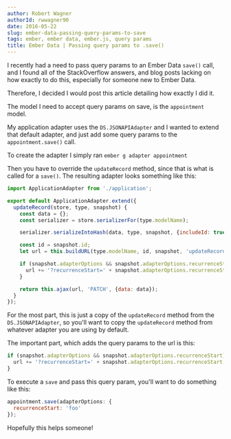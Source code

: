 ```yaml
---
author: Robert Wagner
authorId: rwwagner90
date: 2016-05-22
slug: ember-data-passing-query-params-to-save
tags: ember, ember data, ember.js, query params
title: Ember Data | Passing query params to .save()
---
```


I recently had a need to pass query params to an Ember Data `save()` call, and I found all of the StackOverflow answers, and blog posts lacking on how exactly to do this, especially for someone new to Ember Data.

Therefore, I decided I would post this article detailing how exactly I did it.

The model I need to accept query params on save, is the `appointment` model. 

My application adapter uses the `DS.JSONAPIAdapter` and I wanted to extend that default adapter, and just add some query params to the `appointment.save()` call.

To create the adapter I simply ran `ember g adapter appointment`

Then you have to override the `updateRecord` method, since that is what is called for a `save()`. The resulting adapter looks something like this:

```javascript
import ApplicationAdapter from './application';

export default ApplicationAdapter.extend({
  updateRecord(store, type, snapshot) {
    const data = {};
    const serializer = store.serializerFor(type.modelName);

    serializer.serializeIntoHash(data, type, snapshot, {includeId: true});

    const id = snapshot.id;
    let url = this.buildURL(type.modelName, id, snapshot, 'updateRecord');

    if (snapshot.adapterOptions && snapshot.adapterOptions.recurrenceStart) {
      url += '?recurrenceStart=' + snapshot.adapterOptions.recurrenceStart;
    }

    return this.ajax(url, 'PATCH', {data: data});
  }
});

```

For the most part, this is just a copy of the `updateRecord` method from the `DS.JSONAPIAdapter`, so you'll want to copy the `updateRecord` method from whatever adapter you are using by default.

The important part, which adds the query params to the url is this:
```javascript
if (snapshot.adapterOptions && snapshot.adapterOptions.recurrenceStart) {
  url += '?recurrenceStart=' + snapshot.adapterOptions.recurrenceStart;
}
```

To execute a `save` and pass this query param, you'll want to do something like this:

```javascript
appointment.save(adapterOptions: {
  recurrenceStart: 'foo'
});
```

Hopefully this helps someone!
